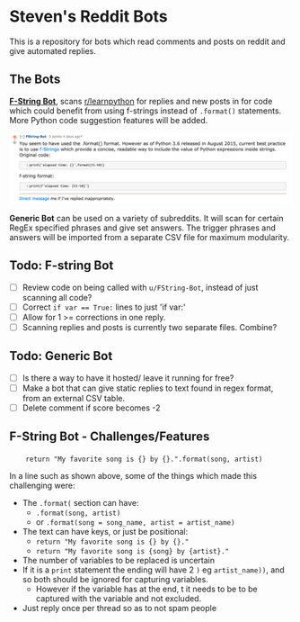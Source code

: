 # Steven's Reddit Bots
This is a repository for bots which read comments and posts 
on reddit and give automated replies. 

## The Bots
**[F-String Bot](https://www.reddit.com/user/FString-Bot)**, scans 
[r/learnpython](https://www.reddit.com/r/learnpython/) for replies and new posts in 
for code which could benefit from using f-strings instead of `.format()` statements.
More Python code suggestion features will be added.

![](F-String-Bot/in-action.png "In action!")

**Generic Bot** can be used on a variety of subreddits.
It will scan for certain RegEx specified phrases and give set answers.
The trigger phrases and answers will be imported from a separate CSV file for 
maximum modularity. 


## Todo: F-string Bot
- [ ] Review code on being called with `u/FString-Bot`, instead of just scanning all code?
- [ ] Correct `if var == True:` lines to just 'if var:'
- [ ] Allow for 1 >= corrections in one reply.
- [ ] Scanning replies and posts is currently two separate files. Combine?

## Todo: Generic Bot
- [ ] Is there a way to have it hosted/ leave it running for free?
- [ ] Make a bot that can give static replies to text found in regex format,
from an external CSV table.
- [ ] Delete comment if score becomes -2

## F-String Bot - Challenges/Features

`    return "My favorite song is {} by {}.".format(song, artist)`

In a line such as shown above, some of the things which made this
challenging were:
- The `.format(` section can have:
  - `.format(song, artist)` 
  - or `.format(song = song_name, artist = artist_name)`
- The text can have keys, or just be positional:
  - `return "My favorite song is {} by {}."`
  - `return "My favorite song is {song} by {artist}."`
- The number of variables to be replaced is uncertain
- If it is a `print` statement the ending will have 2 `)` eg `artist_name))`, and so both
should be ignored for capturing variables. 
  - However if the variable has  at the end, t
it needs to be to be captured with the variable and not excluded.
- Just reply once per thread so as to not spam people

